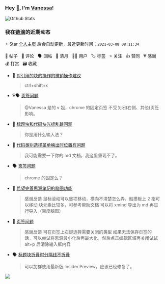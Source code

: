 ### Hey 👋, I'm [Vanessa](http://vanessa.b3log.org/)!

![Github Stats](https://github-readme-stats.vercel.app/api?username=Vanessa219&show_icons=true)

<!--events start -->

### 我在[链滴](https://ld246.com)的近期动态

⭐️ Star [个人主页](https://github.com/Vanessa219/Vanessa219) 后会自动更新，最近更新时间：`2021-03-08 08:11:34`

📝 帖子 &nbsp; 💬 评论 &nbsp; 🗣 回帖 &nbsp; 🌙 清月 &nbsp; 👨‍💻 用户 &nbsp; 🏷️ 标签 &nbsp; ⭐️ 关注 &nbsp; 👍 赞同 &nbsp; 💗 感谢 &nbsp; 💰 打赏 &nbsp; 🗃 收藏

* 💬 [对引用的块的操作的撤销操作建议](https://ld246.com/article/1615135848871/comment/1615161598066#comments)

  > ctrl+shift+x
* 💗🗣 [页签问题](https://ld246.com/article/1615127509143/comment/1615129939075#comments)

  > @Vanessa 是的 v 姐，chrome 的固定页签 不受关闭(右侧、其他)页签影响。
* 💬 [标题块和代码块光标乱跳问题](https://ld246.com/article/1615100102225/comment/1615134745579#comments)

  > 你是用什么输入法？
* 💬 [代码类别选择菜单唤出时位置有问题](https://ld246.com/article/1615044409662/comment/1615134514564#comments)

  > 我可能需要一下你的 md 文档，我这里重现不了。
* 🗣 [页签问题](https://ld246.com/article/1615127509143/comment/1615129939075#comments)

  > chrome 的固定么？
* 💬 [希望完善思源笔记的脑图功能](https://ld246.com/article/1615103395338/comment/1615131048165#comments)

  > 感谢反馈 鼠标滚动可以竖项移动，横向不清楚怎么弄，触摸板上 2 指可以移动 块元素比较多，可参考帮助文档 可以将 xmind 导出为 md 再进行导入（百度脑图）
* 💬 [页签问题](https://ld246.com/article/1615127509143/comment/1615129606022#comments)

  > 感谢反馈 可在页签上右键选择需要关闭的类型 如果无法保存页签的话，可以尝试将思源最小化后再最大化，然后点击编辑区域再关闭试试 alt+p 后清除输入框内容
* 🗣 [标题块折叠时分隔线不折叠](https://ld246.com/article/1615107258608/comment/1615124767438#comments)

  > 可以加群使用最新版 Insider Preview，应该已经修复了。


<!--events end -->

<a title="Hits" target="_blank" href="https://github.com/Vanessa219/Vanessa219"><img src="https://hits.b3log.org/Vanessa219/Vanessa219.svg"></a>
